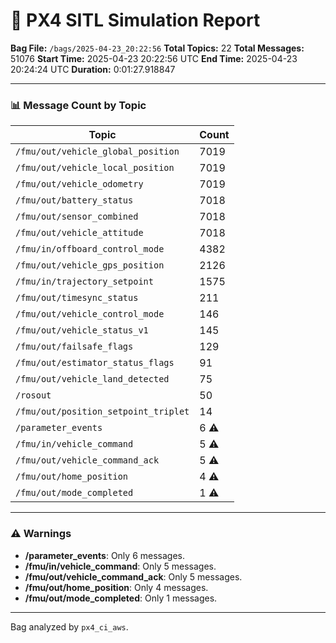 📝 PX4 SITL Simulation Report
================================
**Bag File:** `/bags/2025-04-23_20:22:56`
**Total Topics:** 22
**Total Messages:** 51076
**Start Time:** 2025-04-23 20:22:56 UTC
**End Time:** 2025-04-23 20:24:24 UTC
**Duration:** 0:01:27.918847

---

### 📊 Message Count by Topic

| Topic | Count |
|-------|-------|
| `/fmu/out/vehicle_global_position` | 7019 |
| `/fmu/out/vehicle_local_position` | 7019 |
| `/fmu/out/vehicle_odometry` | 7019 |
| `/fmu/out/battery_status` | 7018 |
| `/fmu/out/sensor_combined` | 7018 |
| `/fmu/out/vehicle_attitude` | 7018 |
| `/fmu/in/offboard_control_mode` | 4382 |
| `/fmu/out/vehicle_gps_position` | 2126 |
| `/fmu/in/trajectory_setpoint` | 1575 |
| `/fmu/out/timesync_status` | 211 |
| `/fmu/out/vehicle_control_mode` | 146 |
| `/fmu/out/vehicle_status_v1` | 145 |
| `/fmu/out/failsafe_flags` | 129 |
| `/fmu/out/estimator_status_flags` | 91 |
| `/fmu/out/vehicle_land_detected` | 75 |
| `/rosout` | 50 |
| `/fmu/out/position_setpoint_triplet` | 14 |
| `/parameter_events` | 6 ⚠️ |
| `/fmu/in/vehicle_command` | 5 ⚠️ |
| `/fmu/out/vehicle_command_ack` | 5 ⚠️ |
| `/fmu/out/home_position` | 4 ⚠️ |
| `/fmu/out/mode_completed` | 1 ⚠️ |

---
### ⚠️ Warnings

- **/parameter_events**: Only 6 messages.
- **/fmu/in/vehicle_command**: Only 5 messages.
- **/fmu/out/vehicle_command_ack**: Only 5 messages.
- **/fmu/out/home_position**: Only 4 messages.
- **/fmu/out/mode_completed**: Only 1 messages.

---
Bag analyzed by `px4_ci_aws`.